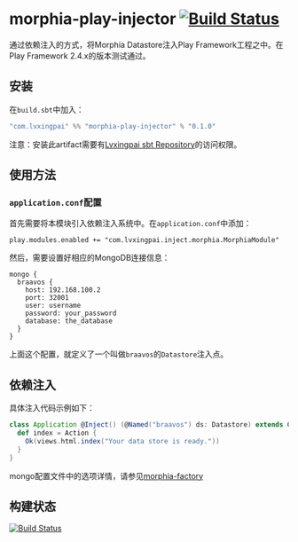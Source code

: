 # morphia-play-injector [![Build Status](http://ci2.lvxingpai.com/buildStatus/icon?job=MorphiaPlayInjector)](http://ci2.lvxingpai.com/job/MorphiaPlayInjector/)

通过依赖注入的方式，将Morphia Datastore注入Play Framework工程之中。在Play Framework 2.4.x的版本测试通过。

## 安装

在`build.sbt`中加入：

```sbt
"com.lvxingpai" %% "morphia-play-injector" % "0.1.0"
```

注意：安装此artifact需要有[Lvxingpai sbt Repository](http://nexus.lvxingpai.com)的访问权限。

## 使用方法

### `application.conf`配置

首先需要将本模块引入依赖注入系统中。在`application.conf`中添加：

```
play.modules.enabled += "com.lvxingpai.inject.morphia.MorphiaModule"
```

然后，需要设置好相应的MongoDB连接信息：

```
mongo {
  braavos {
    host: 192.168.100.2
    port: 32001
    user: username
    password: your_password
    database: the_database
  }
}
```

上面这个配置，就定义了一个叫做`braavos`的`Datastore`注入点。

## 依赖注入

具体注入代码示例如下：

```scala
class Application @Inject() (@Named("braavos") ds: Datastore) extends Controller {
  def index = Action {
    Ok(views.html.index("Your data store is ready."))
  }
}
```

mongo配置文件中的选项详情，请参见[morphia-factory](https://github.com/Lvxingpai/morphia-factory)

## 构建状态

[![Build Status](http://ci2.lvxingpai.com/buildStatus/icon?job=MorphiaPlayInjector)](http://ci2.lvxingpai.com/job/MorphiaPlayInjector/)
